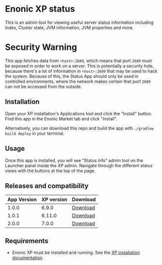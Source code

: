 # Enonic XP status

This is an admin tool for viewing useful server status information including Index, Cluster state, JVM information, JVM properties and more.

# Security Warning

This app fetches data from `<host>:2609`, which means that port `2609` must be exposed in order to work on a server. 
This is potentially a security hole, because there's a lot of information in `<host>:2609` that may be used to hack the system. 
Because of this, the Status App should only be used in controlled environments, where the network makes certain that port `2609` can not be accessed from the outside.

## Installation

Open your XP installation's Applications tool and click the "Install" button.
Find this app in the Enonic Market tab and click "Install".

Alternatively, you can download this repo and build the app with `./gradlew build deploy` in your terminal.

## Usage

Once this app is installed, you will see "Status info" admin tool on the Launcher panel inside the XP admin.
Navigate through the different status views with the buttons at the top of the page.

## Releases and compatibility

| App Version   | XP version | Download |
| ------------- | ---------- | -------- |
| 1.0.0 | 6.9.0  | [Download](http://repo.enonic.com/public/com/enonic/app/status/1.0.0/status-1.0.0.jar) |
| 1.0.1 | 6.11.0 | [Download](http://repo.enonic.com/public/com/enonic/app/status/1.0.1/status-1.0.1.jar) |
| 2.0.0 | 7.0.0  | [Download](http://repo.enonic.com/public/com/enonic/app/status/2.0.0/status-2.0.0.jar) |


## Requirements

* Enonic XP must be installed and running. See the
[XP installation documentation](http://xp.readthedocs.org/en/stable/getstarted/index.html).
